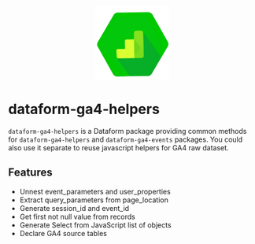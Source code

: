 <p align="center">
      <img src="assets/logo.png" alt="dataform-ga4-sessions logo" width="150px" />
</p>

# dataform-ga4-helpers

`dataform-ga4-helpers` is a Dataform package providing common methods for `dataform-ga4-helpers` and `dataform-ga4-events` packages. You could also use it separate to reuse javascript helpers for GA4 raw dataset.

## Features

- Unnest event_parameters and user_properties
- Extract query_parameters from page_location
- Generate session_id and event_id
- Get first not null value from records
- Generate Select from JavaScript list of objects
- Declare GA4 source tables
